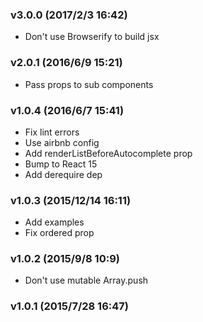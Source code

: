 ### v3.0.0	(2017/2/3 16:42)
* Don't use Browserify to build jsx

### v2.0.1	(2016/6/9 15:21)
* Pass props to sub components

### v1.0.4	(2016/6/7 15:41)
* Fix lint errors
* Use airbnb config
* Add renderListBeforeAutocomplete prop
* Bump to React 15
* Add derequire dep

### v1.0.3	(2015/12/14 16:11)
* Add examples
* Fix ordered prop

### v1.0.2	(2015/9/8 10:9)
* Don't use mutable Array.push

### v1.0.1	(2015/7/28 16:47)


